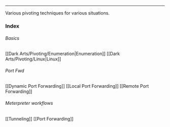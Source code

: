 -- -
Various pivoting techniques for various situations. 
### Index
###### Basics
[[Dark Arts/Pivoting/Enumeration|Enumeration]]
[[Dark Arts/Pivoting/Linux|Linux]]
###### Port Fwd
[[Dynamic Port Forwarding]]
[[Local Port Forwarding]]
[[Remote Port Forwarding]]
###### Meterpreter workflows
[[Tunneling]]
[[Port Forwarding]]
